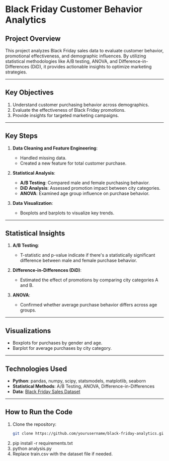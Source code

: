 # Black Friday Customer Behavior Analytics

## **Project Overview**
This project analyzes Black Friday sales data to evaluate customer behavior, promotional effectiveness, and demographic influences. By utilizing statistical methodologies like A/B testing, ANOVA, and Difference-in-Differences (DiD), it provides actionable insights to optimize marketing strategies.

---

## **Key Objectives**
1. Understand customer purchasing behavior across demographics.
2. Evaluate the effectiveness of Black Friday promotions.
3. Provide insights for targeted marketing campaigns.

---

## **Key Steps**
1. **Data Cleaning and Feature Engineering**:
   - Handled missing data.
   - Created a new feature for total customer purchase.

2. **Statistical Analysis**:
   - **A/B Testing**: Compared male and female purchasing behavior.
   - **DiD Analysis**: Assessed promotion impact between city categories.
   - **ANOVA**: Examined age group influence on purchase behavior.

3. **Data Visualization**:
   - Boxplots and barplots to visualize key trends.

---

## **Statistical Insights**
1. **A/B Testing**:
   - T-statistic and p-value indicate if there's a statistically significant difference between male and female purchase behavior.

2. **Difference-in-Differences (DiD)**:
   - Estimated the effect of promotions by comparing city categories A and B.

3. **ANOVA**:
   - Confirmed whether average purchase behavior differs across age groups.

---

## **Visualizations**
- Boxplots for purchases by gender and age.
- Barplot for average purchases by city category.

---

## **Technologies Used**
- **Python**: pandas, numpy, scipy, statsmodels, matplotlib, seaborn
- **Statistical Methods**: A/B Testing, ANOVA, Difference-in-Differences
- **Data**: [Black Friday Sales Dataset](https://www.kaggle.com/sdolezel/black-friday)

---

## **How to Run the Code**
1. Clone the repository:
   ```bash
   git clone https://github.com/yourusername/black-friday-analytics.git
2. pip install -r requirements.txt
3. python analysis.py
4. Replace train.csv with the dataset file if needed.


